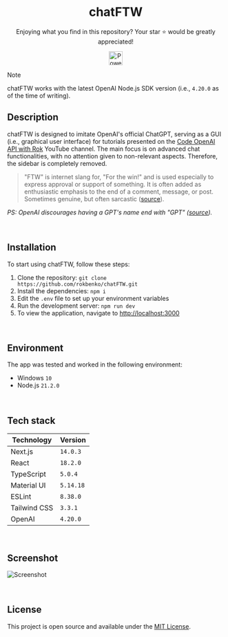 <div align="center">
  
# chatFTW

Enjoying what you find in this repository? Your star ⭐ would be greatly appreciated!

<a target="_blank" rel="noopener noreferrer" href="https://openai.com/">
  <img src="https://github.com/rokbenko/chatCLONE/raw/main/public/powered-by-openai-badge-outlined-on-dark.svg?raw=true" alt="Powered by OpenAI" style="max-width: 100%;height: 32px;">
</a>

<br>

</div>

> [!NOTE]
> chatFTW works with the latest OpenAI Node.js SDK version (i.e., `4.20.0` as of the time of writing).

## Description

chatFTW is designed to imitate OpenAI's official ChatGPT, serving as a GUI (i.e., graphical user interface) for tutorials presented on the <a href="https://www.youtube.com/@codewithrok">Code OpenAI API with Rok</a> YouTube channel. The main focus is on advanced chat functionalities, with no attention given to non-relevant aspects. Therefore, the sidebar is completely removed.

> "FTW" is internet slang for, "For the win!" and is used especially to express approval or support of something. It is often added as enthusiastic emphasis to the end of a comment, message, or post. Sometimes genuine, but often sarcastic (<a href="https://en.amazingtalker.com/questions/638">source</a>).

_PS: OpenAI discourages having a GPT's name end with "GPT" (<a href="https://openai.com/brand">source</a>)._

<br>

## Installation

To start using chatFTW, follow these steps:

1. Clone the repository: `git clone https://github.com/rokbenko/chatFTW.git`
2. Install the dependencies: `npm i`
3. Edit the `.env` file to set up your environment variables
4. Run the development server: `npm run dev`
5. To view the application, navigate to [http://localhost:3000](http://localhost:3000)

<br>

## Environment

The app was tested and worked in the following environment:

 - Windows `10`
 - Node.js `21.2.0`

<br>

## Tech stack

| Technology   | Version   |
| ------------ | --------- |
| Next.js      | `14.0.3`  |
| React        | `18.2.0`  |
| TypeScript   | `5.0.4`   |
| Material UI  | `5.14.18` |
| ESLint       | `8.38.0`  |
| Tailwind CSS | `3.3.1`   |
| OpenAI       | `4.20.0`  |

<br>

## Screenshot

![Screenshot](https://github.com/rokbenko/chatFTW/blob/main/screenshot.png?raw=true)

<br>

## License

This project is open source and available under the [MIT License](https://github.com/rokbenko/chatFTW/blob/main/LICENSE).
